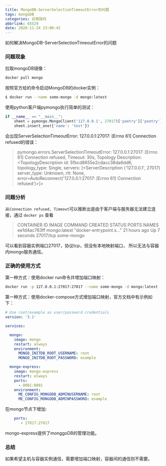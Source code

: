 ```yaml
---
title: MongoDB-ServerSelectionTimeoutError的问题
tags: mongoDB
categories: 日常踩坑
abbrlink: 65529
date: 2020-11-24 23:00:42
---
```

如何解决MongoDB-ServerSelectionTimeoutError的问题
<!-- more -->

### 问题现象

拉取mongoDB镜像：

```bash
docker pull mongo
```

按照官方给的命令启动MongoDB的docker实例：

```bash
$ docker run --name some-mongo -d mongo:latest
```

使用python客户端pymongo执行简单的测试：

```python
if __name__ == "__main__":
    sheet = pymongo.MongoClient('127.0.0.1', 27017)['poetry']['poetry']
    sheet.insert_one({'name': 'test'})
```

会出现ServerSelectionTimeoutError: 127.0.0.1:27017: [Errno 61] Connection refused的错误：

> pymongo.errors.ServerSelectionTimeoutError: 127.0.0.1:27017: [Errno 61] Connection refused, Timeout: 30s, Topology Description: <TopologyDescription id: 5fbcd8655e2cdacc38da6dd6, topology_type: Single, servers: [<ServerDescription ('127.0.0.1', 27017) server_type: Unknown, rtt: None, error=AutoReconnect('127.0.0.1:27017: [Errno 61] Connection refused')>]>



### 问题分析

从`Connection refused, Timeout`可以推断出是由于客户端与服务器无法建立连接，通过 `docker ps` 查看

>CONTAINER ID        IMAGE               COMMAND                  CREATED             STATUS              PORTS                  NAMES
>ee1d4ac763ff        mongo:latest        "docker-entrypoint.s…"   21 hours ago        Up 7 seconds        27017/tcp     some-mongo

可以看到容器实例端口27017，协议tcp，但没有本地映射端口， 所以无法与容器内mongo服务通信。

### 正确的使用方式

第一种方式：使用docker run命令并增加端口映射：

```bash
docker run -p 127.0.0.1:27017:27017 --name some-mongo -d mongo:latest
```

第一种方式：使用docker-compose方式增加端口映射，官方文档中有示例如下：

```yaml
# Use root/example as user/password credentials
version: '3.1'

services:

  mongo:
    image: mongo
    restart: always
    environment:
      MONGO_INITDB_ROOT_USERNAME: root
      MONGO_INITDB_ROOT_PASSWORD: example

  mongo-express:
    image: mongo-express
    restart: always
    ports:
      - 8081:8081
    environment:
      ME_CONFIG_MONGODB_ADMINUSERNAME: root
      ME_CONFIG_MONGODB_ADMINPASSWORD: example
```

在mongo节点下增加:

```yaml
    ports:
       - 27017:27017
```

mongo-express提供了monggoDB的管理功能。

### 总结

如果希望主机与容器实例通信，需要增加端口映射，容器间的通信则不需要。